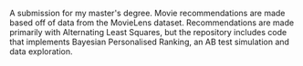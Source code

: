 A submission for my master's degree. Movie recommendations are made based off of data from the MovieLens dataset. Recommendations are made primarily with Alternating Least Squares, but the repository includes code that implements Bayesian Personalised Ranking, an AB test simulation and data exploration.
